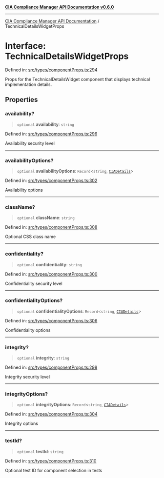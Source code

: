 [**CIA Compliance Manager API Documentation v0.6.0**](../README.md)

***

[CIA Compliance Manager API Documentation](../globals.md) / TechnicalDetailsWidgetProps

# Interface: TechnicalDetailsWidgetProps

Defined in: [src/types/componentProps.ts:294](https://github.com/Hack23/cia-compliance-manager/blob/main/src/types/componentProps.ts#L294)

Props for the TechnicalDetailsWidget component that displays technical implementation details.

## Properties

### availability?

> `optional` **availability**: `string`

Defined in: [src/types/componentProps.ts:296](https://github.com/Hack23/cia-compliance-manager/blob/main/src/types/componentProps.ts#L296)

Availability security level

***

### availabilityOptions?

> `optional` **availabilityOptions**: `Record`\<`string`, [`CIADetails`](CIADetails.md)\>

Defined in: [src/types/componentProps.ts:302](https://github.com/Hack23/cia-compliance-manager/blob/main/src/types/componentProps.ts#L302)

Availability options

***

### className?

> `optional` **className**: `string`

Defined in: [src/types/componentProps.ts:308](https://github.com/Hack23/cia-compliance-manager/blob/main/src/types/componentProps.ts#L308)

Optional CSS class name

***

### confidentiality?

> `optional` **confidentiality**: `string`

Defined in: [src/types/componentProps.ts:300](https://github.com/Hack23/cia-compliance-manager/blob/main/src/types/componentProps.ts#L300)

Confidentiality security level

***

### confidentialityOptions?

> `optional` **confidentialityOptions**: `Record`\<`string`, [`CIADetails`](CIADetails.md)\>

Defined in: [src/types/componentProps.ts:306](https://github.com/Hack23/cia-compliance-manager/blob/main/src/types/componentProps.ts#L306)

Confidentiality options

***

### integrity?

> `optional` **integrity**: `string`

Defined in: [src/types/componentProps.ts:298](https://github.com/Hack23/cia-compliance-manager/blob/main/src/types/componentProps.ts#L298)

Integrity security level

***

### integrityOptions?

> `optional` **integrityOptions**: `Record`\<`string`, [`CIADetails`](CIADetails.md)\>

Defined in: [src/types/componentProps.ts:304](https://github.com/Hack23/cia-compliance-manager/blob/main/src/types/componentProps.ts#L304)

Integrity options

***

### testId?

> `optional` **testId**: `string`

Defined in: [src/types/componentProps.ts:310](https://github.com/Hack23/cia-compliance-manager/blob/main/src/types/componentProps.ts#L310)

Optional test ID for component selection in tests
